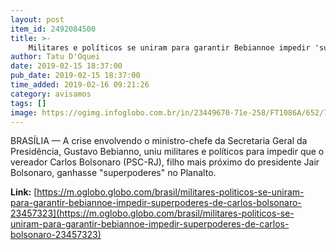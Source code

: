 ```yaml
---
layout: post
item_id: 2492084500
title: >-
    Militares e políticos se uniram para garantir Bebiannoe impedir 'superpoderes' de Carlos Bolsonaro
author: Tatu D'Oquei
date: 2019-02-15 18:37:00
pub_date: 2019-02-15 18:37:00
time_added: 2019-02-16 09:21:26
category: avisamos
tags: []
image: https://ogimg.infoglobo.com.br/in/23449670-71e-258/FT1086A/652/79860176_Carlos-Bolsonaro-son-of-Brazils-President-elect-Jair-Bolsonaro-is-pictured-during-his.jpg
---
```


BRASÍLIA — A crise envolvendo o ministro-chefe da Secretaria Geral da Presidência, Gustavo Bebianno, uniu militares e políticos para impedir que o vereador Carlos Bolsonaro (PSC-RJ), filho mais próximo do presidente Jair Bolsonaro, ganhasse "superpoderes" no Planalto.

**Link:** [https://m.oglobo.globo.com/brasil/militares-politicos-se-uniram-para-garantir-bebiannoe-impedir-superpoderes-de-carlos-bolsonaro-23457323](https://m.oglobo.globo.com/brasil/militares-politicos-se-uniram-para-garantir-bebiannoe-impedir-superpoderes-de-carlos-bolsonaro-23457323)

